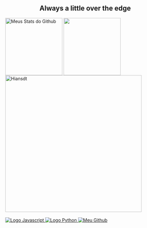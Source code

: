 <h2 align="center"> Always a little over the edge </h2>

<div>
 
   <img align="center" src="https://github-readme-stats-astatsu.vercel.app/api?username=Hiansdt&count_private=true&show_icons=true&include_all_commits=true&theme=radical&line_height=27" alt="Meus Stats do Github" style="max-width:100%;" height="180em">
  
   <img align="center" src="https://github-readme-stats-astatsu.vercel.app/api/top-langs/?username=Hiansdt&count_private=true&theme=radical&layout=compact&hide=css,procfile&include_all_commits=true" style="max-width:100%;" height="180em">
 
   <img alt="Hiansdt" src="https://github-readme-streak-stats.herokuapp.com?user=Hiansdt&theme=radical" style="max-width:100%;" width="430" align="middle">
  
 </a>
</div>

<br>

<div>
 
 <a href="https://github.com/Hiansdt">
  <img alt="Logo Javascript" src="https://img.shields.io/badge/javascript-%23323330.svg?style=for-the-badge&logo=javascript&logoColor=%23F7DF1E" style="max-width:100%;"/>
  <img alt="Logo Python" src="https://img.shields.io/badge/python-3670A0?style=for-the-badge&logo=python&logoColor=ffdd54" style="max-width:100%;" />
   <img alt="Meu Github" src="https://img.shields.io/badge/GitHub-100000?style=for-the-badge&logo=github&logoColor=white" style="max-width:100%;"/>
 </a>

</div>


